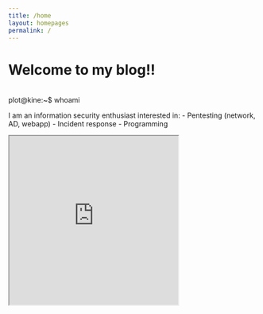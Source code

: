 ```yaml
---
title: /home
layout: homepages
permalink: /
---
```


<h1>Welcome to my blog!!</h1>

<p><br>plot@kine:~$ whoami<mark><blink> </blink></mark></p>

<p>I am an information security enthusiast interested in:
- Pentesting (network, AD, webapp)
- Incident response
- Programming</p>

<p><iframe src="https://editor.p5js.org/Plotkine/present/kmFef9ExW" width="340px" height="340px" frameBorder="1" title="gameOfLife"></iframe></p>
